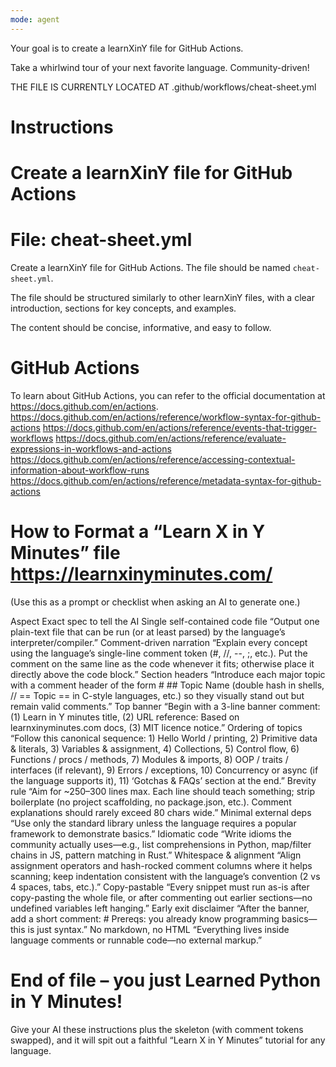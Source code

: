 ```yaml
---
mode: agent
---
```

Your goal is to create a learnXinY file for GitHub Actions.

Take a whirlwind tour of your next favorite language. Community-driven!

THE FILE IS CURRENTLY LOCATED AT .github/workflows/cheat-sheet.yml

# Instructions

# Create a learnXinY file for GitHub Actions

# File: cheat-sheet.yml

Create a learnXinY file for GitHub Actions. The file should be named `cheat-sheet.yml`.

The file should be structured similarly to other learnXinY files, with a clear introduction, sections for key concepts, and examples.

The content should be concise, informative, and easy to follow.

# GitHub Actions

To learn about GitHub Actions, you can refer to the official documentation at https://docs.github.com/en/actions.
https://docs.github.com/en/actions/reference/workflow-syntax-for-github-actions
https://docs.github.com/en/actions/reference/events-that-trigger-workflows
https://docs.github.com/en/actions/reference/evaluate-expressions-in-workflows-and-actions
https://docs.github.com/en/actions/reference/accessing-contextual-information-about-workflow-runs
https://docs.github.com/en/actions/reference/metadata-syntax-for-github-actions

# How to Format a “Learn X in Y Minutes” file https://learnxinyminutes.com/
(Use this as a prompt or checklist when asking an AI to generate one.)

Aspect	Exact spec to tell the AI
Single self-contained code file	“Output one plain-text file that can be run (or at least parsed) by the language’s interpreter/compiler.”
Comment-driven narration	“Explain every concept using the language’s single-line comment token (#, //, --, ;, etc.). Put the comment on the same line as the code whenever it fits; otherwise place it directly above the code block.”
Section headers	“Introduce each major topic with a comment header of the form # ## Topic Name (double hash in shells, // == Topic == in C-style languages, etc.) so they visually stand out but remain valid comments.”
Top banner	“Begin with a 3-line banner comment: (1) Learn <Language> in Y minutes title, (2) URL reference: Based on learnxinyminutes.com docs, (3) MIT licence notice.”
Ordering of topics	“Follow this canonical sequence: 1) Hello World / printing, 2) Primitive data & literals, 3) Variables & assignment, 4) Collections, 5) Control flow, 6) Functions / procs / methods, 7) Modules & imports, 8) OOP / traits / interfaces (if relevant), 9) Errors / exceptions, 10) Concurrency or async (if the language supports it), 11) ‘Gotchas & FAQs’ section at the end.”
Brevity rule	“Aim for ~250–300 lines max. Each line should teach something; strip boilerplate (no project scaffolding, no package.json, etc.). Comment explanations should rarely exceed 80 chars wide.”
Minimal external deps	“Use only the standard library unless the language requires a popular framework to demonstrate basics.”
Idiomatic code	“Write idioms the community actually uses—e.g., list comprehensions in Python, map/filter chains in JS, pattern matching in Rust.”
Whitespace & alignment	“Align assignment operators and hash-rocked comment columns where it helps scanning; keep indentation consistent with the language’s convention (2 vs 4 spaces, tabs, etc.).”
Copy-pastable	“Every snippet must run as-is after copy-pasting the whole file, or after commenting out earlier sections—no undefined variables left hanging.”
Early exit disclaimer	“After the banner, add a short comment: # Prereqs: you already know programming basics—this is just syntax.”
No markdown, no HTML	“Everything lives inside language comments or runnable code—no external markup.”

# End of file – you just Learned Python in Y Minutes!
Give your AI these instructions plus the skeleton (with comment tokens swapped), and it will spit out a faithful “Learn X in Y Minutes” tutorial for any language.